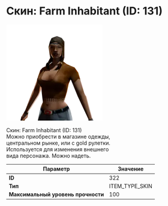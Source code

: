 # Скин: Farm Inhabitant (ID: 131)

![Item Image](../img/322.webp?raw=true)

Скин: Farm Inhabitant (ID: 131)<br>Можно приобрести в магазине одежды,<br>центральном рынке, или с gold рулетки.<br>Используется для изменения внешнего<br>вида персонажа. Можно надеть.


| Параметр | Значение |
|----------|----------|
| **ID** | 322 |
| **Тип** | ITEM_TYPE_SKIN |
| **Максимальный уровень прочности** | 100 |

